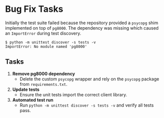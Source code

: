 # Bug Fix Tasks

Initially the test suite failed because the repository provided a `psycopg` shim
implemented on top of `pg8000`.  The dependency was missing which caused an
`ImportError` during test discovery.

```
$ python -m unittest discover -s tests -v
ImportError: No module named 'pg8000'
```

## Tasks
1. **Remove pg8000 dependency**
   - Delete the custom `psycopg` wrapper and rely on the `psycopg` package from
     `requirements.txt`.
2. **Update tests**
   - Ensure the unit tests import the correct client library.
3. **Automated test run**
   - Run `python -m unittest discover -s tests -v` and verify all tests pass.
